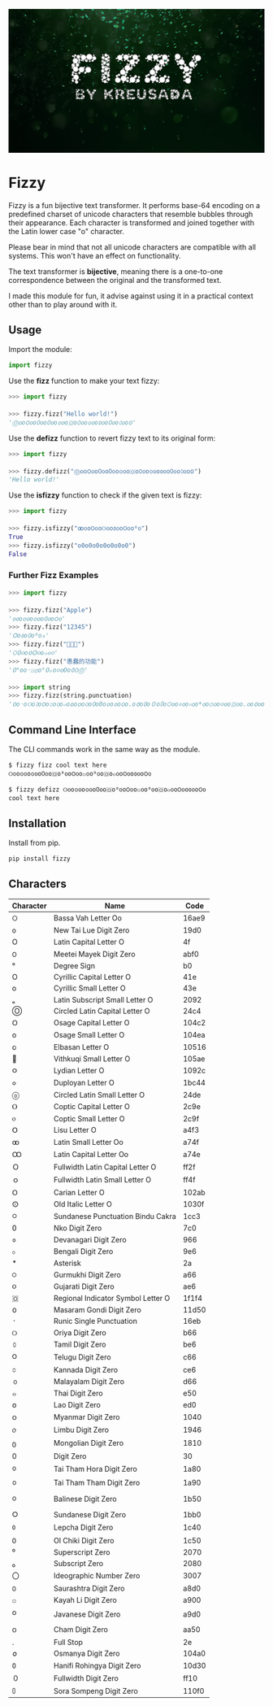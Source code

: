 ![Fizzy](fizzy.png)

# Fizzy

Fizzy is a fun bijective text transformer. It performs base-64 encoding on a predefined charset
of unicode characters that resemble bubbles through their appearance. Each character is transformed and joined together with the Latin lower case "o" character.

Please bear in mind that not all unicode characters are compatible with all systems.
This won't have an effect on functionality.

The text transformer is **bijective**, meaning there is a one-to-one correspondence between the original and the transformed text.

I made this module for fun, it advise against using it in a practical context other than to play around with it.

## Usage

Import the module:

```py
import fizzy
```

Use the **fizz** function to make your text fizzy:

```py
>>> import fizzy

>>> fizzy.fizz("Hello world!")
'Ⓞ᧐o౦᧐o᠐᧐o᠐᧐o᪐᧐o🇴o꣐᧐o᪐᧐o᱀᧐o᠐᧐o௦᧐o𑵐'
```

Use the **defizz** function to revert fizzy text to its original form:

```py
>>> import fizzy

>>> fizzy.defizz("Ⓞ᧐o౦᧐o᠐᧐o᠐᧐o᪐᧐o🇴o꣐᧐o᪐᧐o᱀᧐o᠐᧐o௦᧐o𑵐")
'Hello world!'
```

Use the **isfizzy** function to check if the given text is fizzy:

```py
>>> import fizzy

>>> fizzy.isfizzy("ꝏ᧐o౦᧐o୦᧐o᱀᧐o౦᧐o⁰᧐")
True
>>> fizzy.isfizzy("o0o0o0o0o0o0o0")
False
```

### Further Fizz Examples

```py
>>> import fizzy

>>> fizzy.fizz("Apple")
'᧐᧐o᭐᧐o᭐᧐o᠐᧐o౦᧐'
>>> fizzy.fizz("12345")
'᮰o᱀o᱐o⁰o₀'
>>> fizzy.fizz("🚀💡🎨")
'𖫩߀૦o𑵐ꓳ૦o๐𛱄૦'
>>> fizzy.fizz("愚蠢的功能")
'߀°оo᛫🇴Ⓞo°߀ₒo૦𐓪Оo𐴰꯰Ⓞ'

>>> import string
>>> fizzy.fizz(string.punctuation)
'𑵐o᛫o୦o௦o౦o೦o൦o๐o໐o၀o᥆o᠐o0o᪀o᪐o꩐o.o𐒠o𐴰o０o𑃰o𖫩᧐o०᧐o০᧐o*᧐o੦᧐o૦᧐o🇴᧐o.᧐o𐒠᧐o𐴰᧐o０᧐'
```

## Command Line Interface

The CLI commands work in the same way as the module.

```bash
$ fizzy fizz cool text here
୦᧐o᪐᧐o᪐᧐o᠐᧐o🇴o⁰᧐o౦᧐o꤀᧐o⁰᧐o🇴o๐᧐o౦᧐o᱀᧐o౦᧐
```
```bash
$ fizzy defizz ୦᧐o᪐᧐o᪐᧐o᠐᧐o🇴o⁰᧐o౦᧐o꤀᧐o⁰᧐o🇴o๐᧐o౦᧐o᱀᧐o౦᧐
cool text here
```

## Installation

Install from pip.

```
pip install fizzy
```

## Characters

| Character   | Name                               | Code   |
|-------------|------------------------------------|--------|
| 𖫩           | Bassa Vah Letter Oo                | 16ae9  |
| ᧐           | New Tai Lue Digit Zero             | 19d0   |
| O           | Latin Capital Letter O             | 4f     |
| ꯰           | Meetei Mayek Digit Zero            | abf0   |
| °           | Degree Sign                        | b0     |
| О           | Cyrillic Capital Letter O          | 41e    |
| о           | Cyrillic Small Letter O            | 43e    |
| ₒ           | Latin Subscript Small Letter O     | 2092   |
| Ⓞ           | Circled Latin Capital Letter O     | 24c4   |
| 𐓂           | Osage Capital Letter O             | 104c2  |
| 𐓪           | Osage Small Letter O               | 104ea  |
| 𐔖           | Elbasan Letter O                   | 10516  |
| 𐖮           | Vithkuqi Small Letter O            | 105ae  |
| 𐤬           | Lydian Letter O                    | 1092c  |
| 𛱄           | Duployan Letter O                  | 1bc44  |
| ⓞ           | Circled Latin Small Letter O       | 24de   |
| Ⲟ           | Coptic Capital Letter O            | 2c9e   |
| ⲟ           | Coptic Small Letter O              | 2c9f   |
| ꓳ           | Lisu Letter O                      | a4f3   |
| ꝏ           | Latin Small Letter Oo              | a74f   |
| Ꝏ           | Latin Capital Letter Oo            | a74e   |
| Ｏ          | Fullwidth Latin Capital Letter O   | ff2f   |
| ｏ          | Fullwidth Latin Small Letter O     | ff4f   |
| 𐊫           | Carian Letter O                    | 102ab  |
| 𐌏           | Old Italic Letter O                | 1030f  |
| ᳃           | Sundanese Punctuation Bindu Cakra  | 1cc3   |
| ߀           | Nko Digit Zero                     | 7c0    |
| ०           | Devanagari Digit Zero              | 966    |
| ০           | Bengali Digit Zero                 | 9e6    |
| *           | Asterisk                           | 2a     |
| ੦           | Gurmukhi Digit Zero                | a66    |
| ૦           | Gujarati Digit Zero                | ae6    |
| 🇴           | Regional Indicator Symbol Letter O | 1f1f4  |
| 𑵐           | Masaram Gondi Digit Zero           | 11d50  |
| ᛫           | Runic Single Punctuation           | 16eb   |
| ୦           | Oriya Digit Zero                   | b66    |
| ௦           | Tamil Digit Zero                   | be6    |
| ౦           | Telugu Digit Zero                  | c66    |
| ೦           | Kannada Digit Zero                 | ce6    |
| ൦           | Malayalam Digit Zero               | d66    |
| ๐           | Thai Digit Zero                    | e50    |
| ໐           | Lao Digit Zero                     | ed0    |
| ၀           | Myanmar Digit Zero                 | 1040   |
| ᥆           | Limbu Digit Zero                   | 1946   |
| ᠐           | Mongolian Digit Zero               | 1810   |
| 0           | Digit Zero                         | 30     |
| ᪀           | Tai Tham Hora Digit Zero           | 1a80   |
| ᪐           | Tai Tham Tham Digit Zero           | 1a90   |
| ᭐           | Balinese Digit Zero                | 1b50   |
| ᮰           | Sundanese Digit Zero               | 1bb0   |
| ᱀           | Lepcha Digit Zero                  | 1c40   |
| ᱐           | Ol Chiki Digit Zero                | 1c50   |
| ⁰           | Superscript Zero                   | 2070   |
| ₀           | Subscript Zero                     | 2080   |
| 〇          | Ideographic Number Zero            | 3007   |
| ꣐           | Saurashtra Digit Zero              | a8d0   |
| ꤀           | Kayah Li Digit Zero                | a900   |
| ꧐           | Javanese Digit Zero                | a9d0   |
| ꩐           | Cham Digit Zero                    | aa50   |
| .           | Full Stop                          | 2e     |
| 𐒠           | Osmanya Digit Zero                 | 104a0  |
| 𐴰           | Hanifi Rohingya Digit Zero         | 10d30  |
| ０          | Fullwidth Digit Zero               | ff10   |
| 𑃰           | Sora Sompeng Digit Zero            | 110f0  |